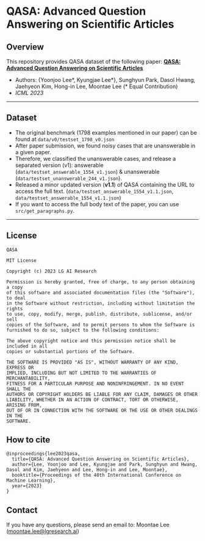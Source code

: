 # QASA: Advanced Question Answering on Scientific Articles

## Overview
This repository provides QASA dataset of the following paper:
**[QASA: Advanced Question Answering on Scientific Articles](https://openreview.net/pdf?id=5ud0h8OXwD)**
* Authors: {Yoonjoo Lee*, Kyungjae Lee*}, Sunghyun Park, Dasol Hwang, Jaehyeon Kim, Hong-in Lee, Moontae Lee (* Equal Contribution)
* _ICML 2023_ 

---
## Dataset

- The original benchmark (1798 examples mentioned in our paper) can be found at `data/v0/testset_1798_v0.json`
- After paper submission, we found noisy cases that are unanswerable in a given paper.
- Therefore, we classified the unanswerable cases, and release a separated version (v1): answerable (`data/testset_answerable_1554_v1.json`) & unanswerable (`data/testset_unanswerable_244_v1.json`).
- Released a minor updated version (**v1.1**) of QASA containing the URL to access the full text. (`data/testset_answerable_1554_v1.1.json`, `data/testset_answerable_1554_v1.1.json`)
- If you want to access the full body text of the paper, you can use `src/get_paragraphs.py`.
---

## License
```
QASA

MIT License

Copyright (c) 2023 LG AI Research

Permission is hereby granted, free of charge, to any person obtaining a copy
of this software and associated documentation files (the "Software"), to deal
in the Software without restriction, including without limitation the rights
to use, copy, modify, merge, publish, distribute, sublicense, and/or sell
copies of the Software, and to permit persons to whom the Software is
furnished to do so, subject to the following conditions:

The above copyright notice and this permission notice shall be included in all
copies or substantial portions of the Software.

THE SOFTWARE IS PROVIDED "AS IS", WITHOUT WARRANTY OF ANY KIND, EXPRESS OR
IMPLIED, INCLUDING BUT NOT LIMITED TO THE WARRANTIES OF MERCHANTABILITY,
FITNESS FOR A PARTICULAR PURPOSE AND NONINFRINGEMENT. IN NO EVENT SHALL THE
AUTHORS OR COPYRIGHT HOLDERS BE LIABLE FOR ANY CLAIM, DAMAGES OR OTHER
LIABILITY, WHETHER IN AN ACTION OF CONTRACT, TORT OR OTHERWISE, ARISING FROM,
OUT OF OR IN CONNECTION WITH THE SOFTWARE OR THE USE OR OTHER DEALINGS IN THE
SOFTWARE.
```
## How to cite

```
@inproceedings{lee2023qasa,
  title={QASA: Advanced Question Answering on Scientific Articles},
  author={Lee, Yoonjoo and Lee, Kyungjae and Park, Sunghyun and Hwang, Dasol and Kim, Jaehyeon and Lee, Hong-in and Lee, Moontae},
  booktitle={Proceedings of the 40th International Conference on Machine Learning},
  year={2023}
}
```

## Contact
If you have any questions, please send an email to: Moontae Lee (moontae.lee@lgresearch.ai)
